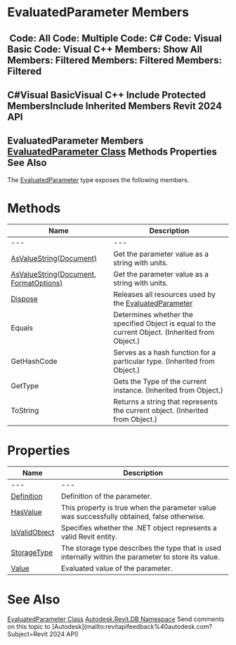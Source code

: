 # EvaluatedParameter Members

﻿
 Code: All Code: Multiple Code: C# Code: Visual Basic Code: Visual C++  Members: Show All Members: Filtered Members: Filtered Members: Filtered   
---  
C#Visual BasicVisual C++
Include Protected MembersInclude Inherited Members
Revit 2024 API  
---  
EvaluatedParameter Members  
[EvaluatedParameter Class](1e01eb05-aeae-d72b-5b11-0dbfa45e440b.md "EvaluatedParameter Class") Methods Properties See Also  
---  
The [EvaluatedParameter](1e01eb05-aeae-d72b-5b11-0dbfa45e440b.md "EvaluatedParameter Class") type exposes the following members.
# Methods
| Name | Description |
| --- | --- |
| --- | --- | --- |
| [AsValueString(Document)](3eafc905-4eea-b409-7790-7e8c1947757b.md "AsValueString Method \(Document\)") | Get the parameter value as a string with units. |
| [AsValueString(Document, FormatOptions)](42579358-98a0-6008-3ec7-873f03baaac8.md "AsValueString Method \(Document, FormatOptions\)") | Get the parameter value as a string with units. |
| [Dispose](691ff72a-b020-1cbe-db76-456b3dc2302a.md "Dispose Method") | Releases all resources used by the [EvaluatedParameter](1e01eb05-aeae-d72b-5b11-0dbfa45e440b.md "EvaluatedParameter Class") |
| Equals | Determines whether the specified Object is equal to the current Object. (Inherited from Object.) |
| GetHashCode | Serves as a hash function for a particular type.  (Inherited from Object.) |
| GetType | Gets the Type of the current instance. (Inherited from Object.) |
| ToString | Returns a string that represents the current object. (Inherited from Object.) |

# Properties
| Name | Description |
| --- | --- |
| --- | --- | --- |
| [Definition](d2184f58-82a5-472f-4cae-64cbaeeb36c9.md "Definition Property") | Definition of the parameter. |
| [HasValue](1dada6c5-7d11-0fe8-f17e-e52116f9cb15.md "HasValue Property") | This property is true when the parameter value was successfully obtained, false otherwise. |
| [IsValidObject](8202bf72-a9b4-0db1-5632-5a7ebb5791c5.md "IsValidObject Property") | Specifies whether the .NET object represents a valid Revit entity. |
| [StorageType](1a28a2a2-6366-1ec1-45ec-1d2ca94db0f7.md "StorageType Property") | The storage type describes the type that is used internally within the parameter to store its value. |
| [Value](9e5cc692-1507-6780-afa4-78076c8096cc.md "Value Property") | Evaluated value of the parameter. |

# See Also
[EvaluatedParameter Class](1e01eb05-aeae-d72b-5b11-0dbfa45e440b.md "EvaluatedParameter Class")
[Autodesk.Revit.DB Namespace](87546ba7-461b-c646-cbb1-2cb8f5bff8b2.md "Autodesk.Revit.DB Namespace")
Send comments on this topic to [Autodesk](mailto:revitapifeedback%40autodesk.com?Subject=Revit 2024 API)